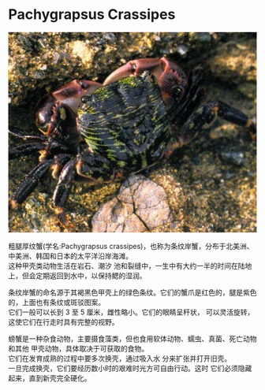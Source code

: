 # Pachygrapsus Crassipes


![](_pic/pachygrapsus-crassipes.jpeg)  

粗腿厚纹蟹(学名:Pachygrapsus crassipes)，也称为条纹岸蟹，分布于北美洲、中美洲、韩国和日本的太平洋沿岸海滩。  
这种甲壳类动物生活在岩石、潮汐 池和裂缝中，一生中有大约一半的时间在陆地上，但会定期返回到水中，以保持鳃的湿润。  

条纹岸蟹的命名源于其褐黑色甲壳上的绿色条纹。它们的蟹爪是红色的，腿是紫色的，上面也有条纹或斑驳图案。  
它们一般可以长到 3 至 5 厘米，雌性略小。它们的眼睛呈秆状， 可以灵活旋转，这使它们在行走时具有完整的视野。  

螃蟹是一种杂食动物，主要摄食藻类，但也食用软体动物、蠕虫、真菌、死亡动物和其他 甲壳动物，具体取决于可获取的食物。  
它们在发育成熟的过程中要多次换壳，通过吸入水 分来扩张并打开旧壳。  
一旦完成换壳，它们要经历数小时的艰难时光方可自由行动。这时 它们必须隐藏起来，直到新壳完全硬化。  

